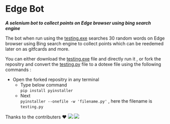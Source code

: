 # Edge Bot 

**_A selenium bot to collect points on Edge browser using bing search engine_**

The bot when run using the [testing.exe](https://github.com/jals413/edge_bot/blob/main/testing.exe) searches 30 random words on Edge browser using Bing search engine to collect points which can be reedemed later on as gitfcards and more. 

You can either download the [testing.exe](https://github.com/jals413/edge_bot/blob/main/testing.exe) file and directly run it , or fork the repositry and convert the [testing.py](https://github.com/jals413/edge_bot/blob/main/testing.py) file to a dotexe file using the following commands :

- Open the forked repositry in any terminal 
  - Type below command  
   `pip install pyinstaller`
  - Next  
    `pyinstaller --onefile -w 'filename.py'` , here the filename is `testing.py`
    
    
Thanks to the contributers ❤️
<a href="https://github.com/Low4ey/SIH/graphs/contributors"><img src="https://opencollective.com/edge_bot/contributors.svg?width=890&button=false" /></a>
<img src="https://avatars.githubusercontent.com/u/92173476?v=4" /></a>
